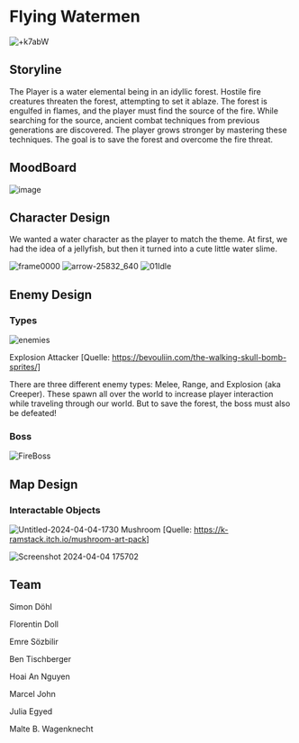 # Flying Watermen

![+k7abW](https://github.com/Malte0/flying-watermen/assets/116385114/0293063a-591b-4c86-8c35-2f1f36d1e44e)


## Storyline
The Player is a water elemental being in an idyllic forest.
Hostile fire creatures threaten the forest, attempting to set it ablaze.
The forest  is engulfed in flames, and the player must find the source of the fire.
While searching for the source, ancient combat techniques from previous generations are discovered.
The player grows stronger by mastering these techniques.
The goal is to save the forest and overcome the fire threat.


## MoodBoard
![image](https://github.com/Malte0/flying-watermen/assets/116385114/15c7aa38-6815-4aab-8cfe-900166cf528a)


## Character Design
We wanted a water character as the player to match the theme. At first, we had the idea of a jellyfish, but then it turned into a cute little water slime.

![frame0000](https://github.com/Malte0/flying-watermen/assets/116385114/e8037a51-8021-4259-92a2-b0cf73387ace) 
![arrow-25832_640](https://github.com/Malte0/flying-watermen/assets/116385114/579de1dd-3073-49f1-a483-87bc32a63fcb) ![01Idle](https://github.com/Malte0/flying-watermen/assets/116385114/4f40ec79-9c89-4090-a648-ae9defdf14de)

## Enemy Design
### Types
![enemies](https://github.com/Malte0/flying-watermen/assets/116385114/10d631c8-0eeb-4dbc-aefb-184f720268ab)


Explosion Attacker [Quelle: https://bevouliin.com/the-walking-skull-bomb-sprites/]

There are three different enemy types: Melee, Range, and Explosion (aka Creeper). These spawn all over the world to increase player interaction while traveling through our world. But to save the forest, the boss must also be defeated!

### Boss
![FireBoss](https://github.com/Malte0/flying-watermen/assets/116385114/49601b85-b82d-49c6-9bb4-6b7fa4130450)



## Map Design
### Interactable Objects
![Untitled-2024-04-04-1730](https://github.com/Malte0/flying-watermen/assets/116385114/4ecee93f-70d5-4696-adb9-c5157f329714)
Mushroom [Quelle: https://k-ramstack.itch.io/mushroom-art-pack]

![Screenshot 2024-04-04 175702](https://github.com/Malte0/flying-watermen/assets/116385114/940ee810-483e-4e58-a341-2d7f6acaccce)


## Team
Simon Döhl

Florentin Doll

Emre Sözbilir

Ben Tischberger

Hoai An Nguyen

Marcel John

Julia Egyed

Malte B. Wagenknecht
